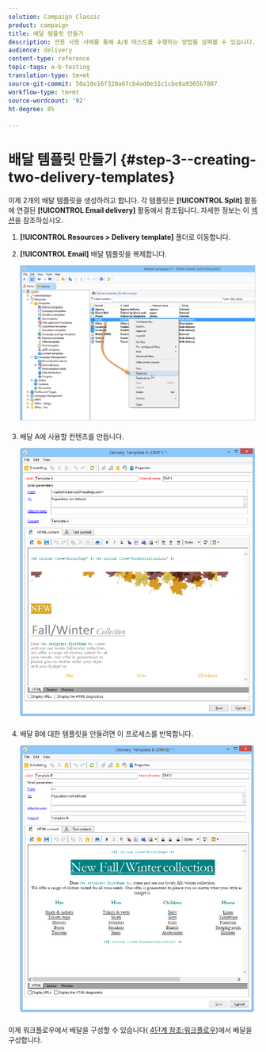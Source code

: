 ```yaml
---
solution: Campaign Classic
product: campaign
title: 배달 템플릿 만들기
description: 전용 사용 사례를 통해 A/B 테스트를 수행하는 방법을 살펴볼 수 있습니다.
audience: delivery
content-type: reference
topic-tags: a-b-testing
translation-type: tm+mt
source-git-commit: 50a10e16f320a67cb4ad0e31c1cbe8a9365b7887
workflow-type: tm+mt
source-wordcount: '92'
ht-degree: 8%

---
```



# 배달 템플릿 만들기 {#step-3--creating-two-delivery-templates}

이제 2개의 배달 템플릿을 생성하려고 합니다. 각 템플릿은 **[!UICONTROL Split]** 활동에 연결된 **[!UICONTROL Email delivery]** 활동에서 참조됩니다. 자세한 정보는 이 [섹션](../../delivery/using/about-templates.md)을 참조하십시오.

1. **[!UICONTROL Resources > Delivery template]** 폴더로 이동합니다.
1. **[!UICONTROL Email]** 배달 템플릿을 복제합니다.

   ![](assets/use_case_abtesting_deliverymodel_001.png)

1. 배달 A에 사용할 컨텐츠를 만듭니다.

   ![](assets/use_case_abtesting_deliverymodel_002.png)

1. 배달 B에 대한 템플릿을 만들려면 이 프로세스를 반복합니다.

   ![](assets/use_case_abtesting_deliverymodel_003.png)

이제 워크플로우에서 배달을 구성할 수 있습니다( [4단계 참조:워크플로우](../../delivery/using/a-b-testing-uc-configuring-deliveries.md))에서 배달을 구성합니다.
